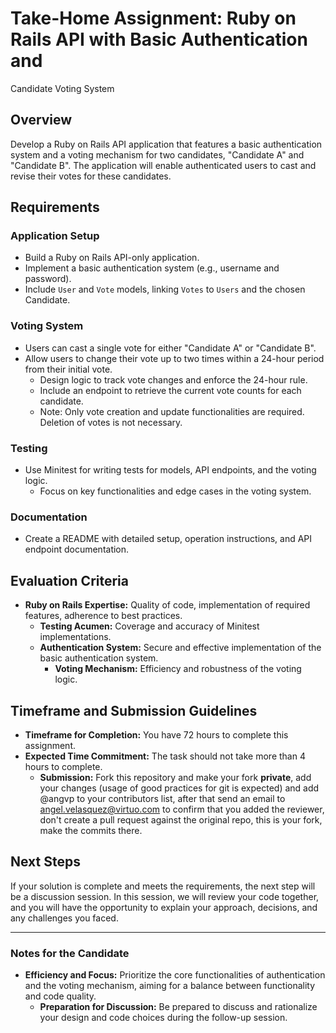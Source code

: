 # Take-Home Assignment: Ruby on Rails API with Basic Authentication and
Candidate Voting System

## Overview
Develop a Ruby on Rails API application that features a basic authentication
system and a voting mechanism for two candidates, "Candidate A" and "Candidate
B". The application will enable authenticated users to cast and revise their
votes for these candidates.

## Requirements

### Application Setup
- Build a Ruby on Rails API-only application.
- Implement a basic authentication system (e.g., username and password).
- Include `User` and `Vote` models, linking `Votes` to `Users` and the chosen
  Candidate.

### Voting System
- Users can cast a single vote for either "Candidate A" or "Candidate B".
- Allow users to change their vote up to two times within a 24-hour period from
  their initial vote.
  - Design logic to track vote changes and enforce the 24-hour rule.
  - Include an endpoint to retrieve the current vote counts for each candidate.
  - Note: Only vote creation and update functionalities are required. Deletion
    of votes is not necessary.

### Testing
- Use Minitest for writing tests for models, API endpoints, and the voting
  logic.
  - Focus on key functionalities and edge cases in the voting system.

### Documentation
- Create a README with detailed setup, operation instructions, and API endpoint
  documentation.

## Evaluation Criteria
- **Ruby on Rails Expertise:** Quality of code, implementation of required
  features, adherence to best practices.
  - **Testing Acumen:** Coverage and accuracy of Minitest implementations.
  - **Authentication System:** Secure and effective implementation of the basic
    authentication system.
    - **Voting Mechanism:** Efficiency and robustness of the voting logic.

## Timeframe and Submission Guidelines
- **Timeframe for Completion:** You have 72 hours to complete this assignment.
- **Expected Time Commitment:** The task should not take more than 4 hours to
  complete.
  - **Submission:** Fork this repository and make your fork **private**, add your 
  changes (usage of good practices for git is expected) and add @angvp to your 
  contributors list, after that send an email to angel.velasquez@virtuo.com to
  confirm that you added the reviewer, don't create a pull request against the
  original repo, this is your fork, make the commits there.


## Next Steps
If your solution is complete and meets the requirements, the next step will be
a discussion session. In this session, we will review your code together, and
you will have the opportunity to explain your approach, decisions, and any
challenges you faced.

---

### Notes for the Candidate
- **Efficiency and Focus:** Prioritize the core functionalities of
  authentication and the voting mechanism, aiming for a balance between
  functionality and code quality.
  - **Preparation for Discussion:** Be prepared to discuss and rationalize your
    design and code choices during the follow-up session.
